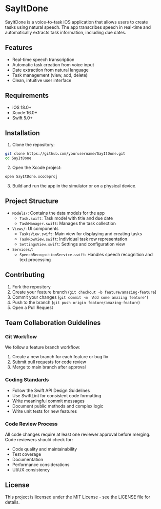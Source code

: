 # SayItDone

SayItDone is a voice-to-task iOS application that allows users to create tasks using natural speech. The app transcribes speech in real-time and automatically extracts task information, including due dates.

## Features

- Real-time speech transcription
- Automatic task creation from voice input
- Date extraction from natural language
- Task management (view, add, delete)
- Clean, intuitive user interface

## Requirements

- iOS 18.0+
- Xcode 16.0+
- Swift 5.0+

## Installation

1. Clone the repository:
```bash
git clone https://github.com/yourusername/SayItDone.git
cd SayItDone
```

2. Open the Xcode project:
```bash
open SayItDone.xcodeproj
```

3. Build and run the app in the simulator or on a physical device.

## Project Structure

- `Models/`: Contains the data models for the app
  - `Task.swift`: Task model with title and due date
  - `TaskManager.swift`: Manages the task collection
- `Views/`: UI components
  - `TasksView.swift`: Main view for displaying and creating tasks
  - `TaskRowView.swift`: Individual task row representation
  - `SettingsView.swift`: Settings and configuration view
- `Services/`:
  - `SpeechRecognitionService.swift`: Handles speech recognition and text processing

## Contributing

1. Fork the repository
2. Create your feature branch (`git checkout -b feature/amazing-feature`)
3. Commit your changes (`git commit -m 'Add some amazing feature'`)
4. Push to the branch (`git push origin feature/amazing-feature`)
5. Open a Pull Request

## Team Collaboration Guidelines

### Git Workflow

We follow a feature branch workflow:
1. Create a new branch for each feature or bug fix
2. Submit pull requests for code review
3. Merge to main branch after approval

### Coding Standards

- Follow the Swift API Design Guidelines
- Use SwiftLint for consistent code formatting
- Write meaningful commit messages
- Document public methods and complex logic
- Write unit tests for new features

### Code Review Process

All code changes require at least one reviewer approval before merging.
Code reviewers should check for:
- Code quality and maintainability
- Test coverage
- Documentation
- Performance considerations
- UI/UX consistency

## License

This project is licensed under the MIT License - see the LICENSE file for details. 